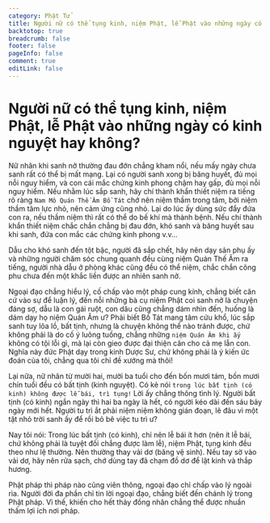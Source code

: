 ```yaml
---
category: Phật Tử
title: Người nữ có thể tụng kinh, niệm Phật, lễ Phật vào những ngày có kinh nguyệt hay không?
backtotop: true
breadcrumb: false
footer: false
pageInfo: false
comment: true
editLink: false
---
```


# Người nữ có thể tụng kinh, niệm Phật, lễ Phật vào những ngày có kinh nguyệt hay không?

Nữ nhân khi sanh nở thường đau đớn chẳng kham nổi, nếu mấy ngày chưa sanh rất có thể bị mất mạng. Lại có người sanh xong bị băng huyết, đủ mọi nỗi nguy hiểm, và con cái mắc chứng kinh phong chậm hay gấp, đủ mọi nỗi nguy hiểm. Nếu nhằm lúc sắp sanh, hãy chí thành khẩn thiết niệm ra tiếng rõ ràng `Nam Mô Quán Thế Âm Bồ Tát` chớ nên niệm thầm trong tâm, bởi niệm thầm tâm lực nhỏ, nên cảm ứng cũng nhỏ. Lại do lúc ấy dùng sức đẩy đứa con ra, nếu thầm niệm thì rất có thể do bế khí mà thành bệnh. Nếu chí thành khẩn thiết niệm chắc chắn chẳng bị đau đớn, khó sanh và băng huyết sau khi sanh, đứa con mắc các chứng kinh phong v.v…

Dẫu cho khó sanh đến tột bậc, người đã sắp chết, hãy nên dạy sản phụ ấy và những người chăm sóc chung quanh đều cùng niệm Quán Thế Âm ra tiếng, người nhà dẫu ở phòng khác cũng đều có thể niệm, chắc chắn công phu chưa đến một khắc liền được an nhiên sanh nở.

Ngoại đạo chẳng hiểu lý, cố chấp vào một pháp cung kính, chẳng biết căn cứ vào sự để luận lý, đến nỗi những bà cụ niệm Phật coi sanh nở là chuyện đáng sợ, dẫu là con gái ruột, con dâu cũng chẳng dám nhìn đến, huống là dám dạy họ niệm Quán Âm ư? Phải biết Bồ Tát mang tâm cứu khổ, lúc sắp sanh tuy lõa lồ, bất tịnh, nhưng là chuyện không thể nào tránh được, chứ không phải là do cố ý luông tuồng, chẳng những `niệm Quán Âm khi ấy` không có tội lỗi gì, mà lại còn gieo được đại thiện căn cho cả mẹ lẫn con. Nghĩa này đức Phật dạy trong kinh Dược Sư, chứ không phải là ý kiến ức đoán của tôi, chẳng qua tôi chỉ đề xướng mà thôi!

Lại nữa, nữ nhân từ mười hai, mười ba tuổi cho đến bốn mươi tám, bốn mươi chín tuổi đều có bất tịnh (kinh nguyệt). Có kẻ nói `trong lúc bất tịnh (có kinh) không được lễ bái, trì tụng!` Lời ấy chẳng thông tình lý. Người bất tịnh (có kinh) ngắn ngày thì hai ba ngày là hết, có người kéo dài đến sáu bảy ngày mới hết. Người tu trì ắt phải niệm niệm không gián đoạn, lẽ đâu vì một tật nhỏ trời sanh ấy để rồi bỏ bê việc tu trì ư?

Nay tôi nói: Trong lúc bất tịnh (có kinh), chỉ nên lễ bái ít hơn (nên ít lễ bái, chứ không phải là tuyệt đối chẳng được làm lễ), niệm Phật, tụng kinh đều theo như lệ thường. Nên thường thay vải dơ (băng vệ sinh). Nếu tay sờ vào vải dơ, hãy nên rửa sạch, chớ dùng tay đã chạm đồ dơ để lật kinh và thắp hương.

Phật pháp thì pháp nào cũng viên thông, ngoại đạo chỉ chấp vào lý ngoài rìa. Người đời đa phần chỉ tin lời ngoại đạo, chẳng biết đến chánh lý trong Phật pháp. Vì thế, khiến cho hết thảy đồng nhân chẳng thể được nhuần thấm lợi ích nơi pháp.
